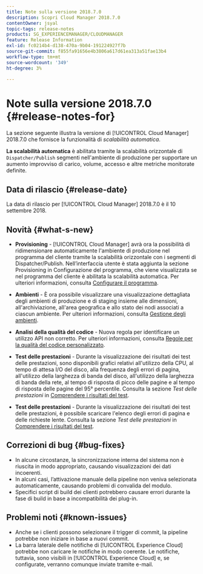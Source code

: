 ```yaml
---
title: Note sulla versione 2018.7.0
description: Scopri Cloud Manager 2018.7.0
contentOwner: jsyal
topic-tags: release-notes
products: SG_EXPERIENCEMANAGER/CLOUDMANAGER
feature: Release Information
exl-id: fc0214b4-d138-470a-9b04-191224927f7b
source-git-commit: f855fa91656e4b3806a617d61ea313a51fae13b4
workflow-type: tm+mt
source-wordcount: '349'
ht-degree: 3%

---
```


# Note sulla versione 2018.7.0 {#release-notes-for}

La sezione seguente illustra la versione di [!UICONTROL Cloud Manager] 2018.7.0 che fornisce la funzionalità di *scalabilità automatica*.

**La scalabilità automatica** è abilitata tramite la scalabilità orizzontale di `Dispatcher/Publish` segmenti nell&#39;ambiente di produzione per supportare un aumento improvviso di carico, volume, accesso e altre metriche monitorate definite.

## Data di rilascio {#release-date}

La data di rilascio per [!UICONTROL Cloud Manager] 2018.7.0 è il 10 settembre 2018.

## Novità {#what-s-new}

* **Provisioning** - [!UICONTROL Cloud Manager] avrà ora la possibilità di ridimensionare automaticamente l&#39;ambiente di produzione nel programma del cliente tramite la scalabilità orizzontale con i segmenti di Dispatcher/Publish. Nell’interfaccia utente è stata aggiunta la sezione Provisioning in Configurazione del programma, che viene visualizzata se nel programma del cliente è abilitata la scalabilità automatica. Per ulteriori informazioni, consulta [Configurare il programma](/help/getting-started/program-setup.md).

* **Ambienti** - È ora possibile visualizzare una visualizzazione dettagliata degli ambienti di produzione e di staging insieme alle dimensioni, all&#39;archiviazione, all&#39;area geografica e allo stato dei nodi associati a ciascun ambiente. Per ulteriori informazioni, consulta [Gestione degli ambienti](/help/using/managing-environments.md).

* **Analisi della qualità del codice** - Nuova regola per identificare un utilizzo API non corretto. Per ulteriori informazioni, consulta [Regole per la qualità del codice personalizzato](/help/using/custom-code-quality-rules.md).

* **Test delle prestazioni** - Durante la visualizzazione dei risultati dei test delle prestazioni, sono disponibili grafici relativi all&#39;utilizzo della CPU, al tempo di attesa I/O del disco, alla frequenza degli errori di pagina, all&#39;utilizzo della larghezza di banda del disco, all&#39;utilizzo della larghezza di banda della rete, al tempo di risposta di picco delle pagine e al tempo di risposta delle pagine del 95° percentile. Consulta la sezione *Test delle prestazioni* in [Comprendere i risultati del test](/help/using/code-quality-testing.md).

* **Test delle prestazioni** - Durante la visualizzazione dei risultati dei test delle prestazioni, è possibile scaricare l&#39;elenco degli errori di pagina e delle richieste lente. Consulta la sezione *Test delle prestazioni* in [Comprendere i risultati del test](/help/using/code-quality-testing.md).

## Correzioni di bug {#bug-fixes}

* In alcune circostanze, la sincronizzazione interna del sistema non è riuscita in modo appropriato, causando visualizzazioni dei dati incoerenti.
* In alcuni casi, l’attivazione manuale della pipeline non veniva selezionata automaticamente, causando problemi di convalida del modulo.
* Specifici script di build dei clienti potrebbero causare errori durante la fase di build in base a incompatibilità dei plug-in.

## Problemi noti {#known-issues}

* Anche se i clienti possono selezionare il trigger di commit, la pipeline potrebbe non iniziare in base a nuovi commit.
* La barra laterale delle notifiche di [!UICONTROL Experience Cloud] potrebbe non caricare le notifiche in modo coerente. Le notifiche, tuttavia, sono visibili in [!UICONTROL Experience Cloud] e, se configurate, verranno comunque inviate tramite e-mail.
